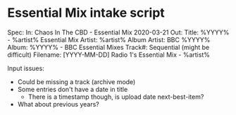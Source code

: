 # Essential Mix intake script

Spec:
In:  Chaos In The CBD - Essential Mix 2020-03-21
Out:
  Title:        %YYYY% - %artist% Essential Mix
  Artist:       %artist%
  Album Artist: BBC %YYYY%
  Album:        %YYYY% - BBC Essential Mixes
  Track#:       Sequential (might be difficult)
  Filename:     [YYYY-MM-DD] Radio 1's Essential Mix - %artist%

Input issues:
* Could be missing a track (archive mode)
* Some entries don't have a date in title
  * There is a timestamp though, is upload date next-best-item?
* What about previous years?
